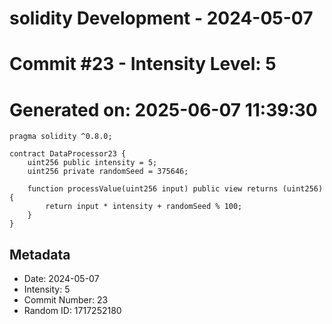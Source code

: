 ﻿# solidity Development - 2024-05-07
# Commit #23 - Intensity Level: 5
# Generated on: 2025-06-07 11:39:30
```solidity
pragma solidity ^0.8.0;

contract DataProcessor23 {
    uint256 public intensity = 5;
    uint256 private randomSeed = 375646;

    function processValue(uint256 input) public view returns (uint256) {
        return input * intensity + randomSeed % 100;
    }
}
```
## Metadata
- Date: 2024-05-07
- Intensity: 5
- Commit Number: 23
- Random ID: 1717252180
